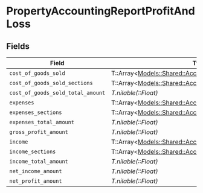 # PropertyAccountingReportProfitAndLoss


## Fields

| Field                                                                                                               | Type                                                                                                                | Required                                                                                                            | Description                                                                                                         |
| ------------------------------------------------------------------------------------------------------------------- | ------------------------------------------------------------------------------------------------------------------- | ------------------------------------------------------------------------------------------------------------------- | ------------------------------------------------------------------------------------------------------------------- |
| `cost_of_goods_sold`                                                                                                | T::Array<[Models::Shared::AccountingProfitAndLossCategory](../../models/shared/accountingprofitandlosscategory.md)> | :heavy_minus_sign:                                                                                                  | @deprecated                                                                                                         |
| `cost_of_goods_sold_sections`                                                                                       | T::Array<[Models::Shared::AccountingProfitAndLossSection](../../models/shared/accountingprofitandlosssection.md)>   | :heavy_minus_sign:                                                                                                  | N/A                                                                                                                 |
| `cost_of_goods_sold_total_amount`                                                                                   | *T.nilable(::Float)*                                                                                                | :heavy_minus_sign:                                                                                                  | N/A                                                                                                                 |
| `expenses`                                                                                                          | T::Array<[Models::Shared::AccountingProfitAndLossCategory](../../models/shared/accountingprofitandlosscategory.md)> | :heavy_minus_sign:                                                                                                  | @deprecated                                                                                                         |
| `expenses_sections`                                                                                                 | T::Array<[Models::Shared::AccountingProfitAndLossSection](../../models/shared/accountingprofitandlosssection.md)>   | :heavy_minus_sign:                                                                                                  | N/A                                                                                                                 |
| `expenses_total_amount`                                                                                             | *T.nilable(::Float)*                                                                                                | :heavy_minus_sign:                                                                                                  | N/A                                                                                                                 |
| `gross_profit_amount`                                                                                               | *T.nilable(::Float)*                                                                                                | :heavy_minus_sign:                                                                                                  | N/A                                                                                                                 |
| `income`                                                                                                            | T::Array<[Models::Shared::AccountingProfitAndLossCategory](../../models/shared/accountingprofitandlosscategory.md)> | :heavy_minus_sign:                                                                                                  | @deprecated                                                                                                         |
| `income_sections`                                                                                                   | T::Array<[Models::Shared::AccountingProfitAndLossSection](../../models/shared/accountingprofitandlosssection.md)>   | :heavy_minus_sign:                                                                                                  | N/A                                                                                                                 |
| `income_total_amount`                                                                                               | *T.nilable(::Float)*                                                                                                | :heavy_minus_sign:                                                                                                  | N/A                                                                                                                 |
| `net_income_amount`                                                                                                 | *T.nilable(::Float)*                                                                                                | :heavy_minus_sign:                                                                                                  | N/A                                                                                                                 |
| `net_profit_amount`                                                                                                 | *T.nilable(::Float)*                                                                                                | :heavy_minus_sign:                                                                                                  | N/A                                                                                                                 |